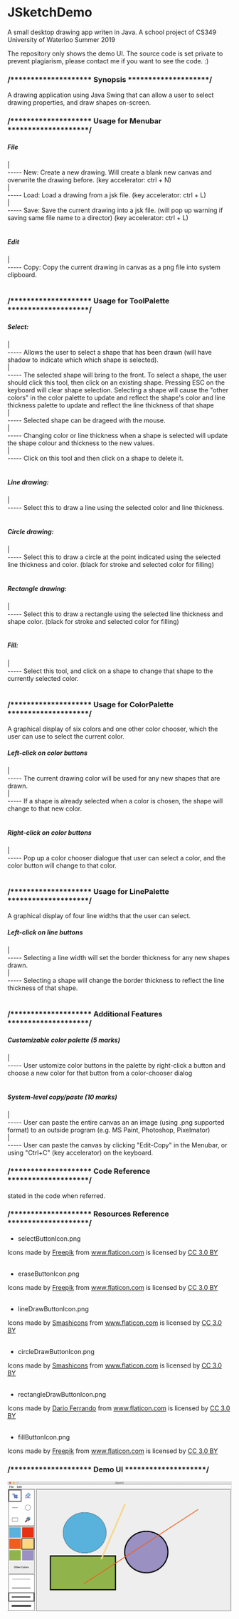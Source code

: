 # JSketchDemo

A small desktop drawing app writen in Java. A school project of CS349 University of Waterloo Summer 2019

The repository only shows the demo UI. The source code is set private to prevent plagiarism, please contact me if you want to see the code. :)

### /******************** Synopsis ********************/

A drawing application using Java Swing that can allow a user to select drawing properties, and draw shapes on-screen.


### /******************** Usage for Menubar ********************/

##### File<br />
  |<br />
  ----- New: Create a new drawing. Will create a blank new canvas and overwrite the drawing before. (key accelerator: ctrl + N)<br />
  |<br />
  ----- Load: Load a drawing from a jsk file. (key accelerator: ctrl + L)<br />
  |<br />
  ----- Save: Save the current drawing into a jsk file. (will pop up warning if saving same file name to a director) (key accelerator: ctrl + L)<br />
  <br />
  
##### Edit<br />
  |<br />
  ----- Copy: Copy the current drawing in canvas as a png file into system clipboard.<br />
  <br />

### /******************** Usage for ToolPalette ********************/

##### Select:
  |<br />
  ----- Allows the user to select a shape that has been drawn (will have shadow to indicate which which shape is selected).<br />
  |<br />
  ----- The selected shape will bring to the front. To select a shape, the user should click this tool, then click on an existing shape. Pressing ESC on the keyboard will clear shape selection. Selecting a shape will cause the "other colors" in the color palette to update and reflect the shape's color and line thickness palette to update and reflect the line thickness of that shape<br />
  |<br />
  ----- Selected shape can be drageed with the mouse. <br />
  |<br />
  ----- Changing color or line thickness when a shape is selected will update the shape colour and thickness to the new values.<br />
  | <br />
  ----- Click on this tool and then click on a shape to delete it.<br />
  <br />
  
##### Line drawing:
  |<br />
  ----- Select this to draw a line using the selected color and line thickness.<br />
  <br />

##### Circle drawing:
  |<br />
  ----- Select this to draw a circle at the point indicated using the selected line thickness and color. (black for stroke and selected color for filling)<br />
  <br />

##### Rectangle drawing:
  |<br />
  ----- Select this to draw a rectangle using the selected line thickness and shape color. (black for stroke and selected color for filling)<br />
  <br />

##### Fill:
  |<br />
  ----- Select this tool, and click on a shape to change that shape to the currently selected color.<br />
  <br />


 ### /******************** Usage for ColorPalette ********************/

A graphical display of six colors and one other color chooser, which the user can use to select the current color. 

##### Left-click on color buttons
  |<br />
  ----- The current drawing color will be used for any new shapes that are drawn. <br />
  |<br />
  ----- If a shape is already selected when a color is chosen, the shape will change to that new color. <br />
  <br />

##### Right-click on color buttons
  |<br />
  ----- Pop up a color chooser dialogue that user can select a color, and the color button will change to that color.<br />
  <br />


### /******************** Usage for LinePalette ********************/

A graphical display of four line widths that the user can select. 

##### Left-click on line buttons
  |<br />
  ----- Selecting a line width will set the border thickness for any new shapes drawn. <br />
  |<br />
  ----- Selecting a shape will change the border thickness to reflect the line thickness of that shape.<br />
<br />


### /******************** Additional Features ********************/

##### Customizable color palette (5 marks)
  |<br />
  ----- User ustomize color buttons in the palette by right-click a button and choose a new color for that button from a color-chooser dialog<br />
  <br />

##### System-level copy/paste (10 marks)
  |<br />
  ----- User can paste the entire canvas an an image (using .png supported format) to an outside program (e.g. MS Paint, Photoshop, Pixelmator)<br />
  |<br />
  ----- User can paste the canvas by clicking "Edit-Copy" in the Menubar, or using "Ctrl+C" (key accelerator) on the keyboard.<br />



### /******************** Code Reference ********************/

stated in the code when referred.



### /******************** Resources Reference ********************/

- selectButtonIcon.png
<div>Icons made by <a href="https://www.freepik.com/" title="Freepik">Freepik</a> from <a href="https://www.flaticon.com/" 			    title="Flaticon">www.flaticon.com</a> is licensed by <a href="http://creativecommons.org/licenses/by/3.0/" 			    title="Creative Commons BY 3.0" target="_blank">CC 3.0 BY</a></div>
<br />

- eraseButtonIcon.png


<div>Icons made by <a href="https://www.freepik.com/" title="Freepik">Freepik</a> from <a href="https://www.flaticon.com/" 			    title="Flaticon">www.flaticon.com</a> is licensed by <a href="http://creativecommons.org/licenses/by/3.0/" 			    title="Creative Commons BY 3.0" target="_blank">CC 3.0 BY</a></div>
<br />

- lineDrawButtonIcon.png
<div>Icons made by <a href="https://www.flaticon.com/authors/smashicons" title="Smashicons">Smashicons</a> from <a href="https://www.flaticon.com/" 			    title="Flaticon">www.flaticon.com</a> is licensed by <a href="http://creativecommons.org/licenses/by/3.0/" 			    title="Creative Commons BY 3.0" target="_blank">CC 3.0 BY</a></div>
<br />

- circleDrawButtonIcon.png
<div>Icons made by <a href="https://www.flaticon.com/authors/smashicons" title="Smashicons">Smashicons</a> from <a href="https://www.flaticon.com/" 			    title="Flaticon">www.flaticon.com</a> is licensed by <a href="http://creativecommons.org/licenses/by/3.0/" 			    title="Creative Commons BY 3.0" target="_blank">CC 3.0 BY</a></div>
<br />

- rectangleDrawButtonIcon.png
<div>Icons made by <a href="https://www.flaticon.com/authors/dario-ferrando" title="Dario Ferrando">Dario Ferrando</a> from <a href="https://www.flaticon.com/" 			    title="Flaticon">www.flaticon.com</a> is licensed by <a href="http://creativecommons.org/licenses/by/3.0/" 			    title="Creative Commons BY 3.0" target="_blank">CC 3.0 BY</a></div>
<br />

- fillButtonIcon.png
<div>Icons made by <a href="https://www.freepik.com/" title="Freepik">Freepik</a> from <a href="https://www.flaticon.com/" 			    title="Flaticon">www.flaticon.com</a> is licensed by <a href="http://creativecommons.org/licenses/by/3.0/" 			    title="Creative Commons BY 3.0" target="_blank">CC 3.0 BY</a></div>


### /******************** Demo UI ********************/

![demo UI](demo.jpg)
